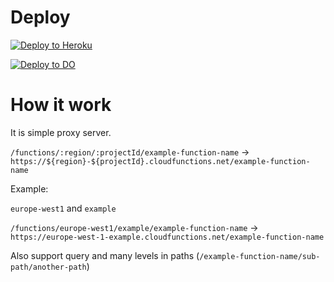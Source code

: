 # Deploy

[![Deploy to Heroku](https://www.herokucdn.com/deploy/button.svg)](https://heroku.com/deploy?template=https://github.com/adinvadim/firebase-functions-proxy-server)

[![Deploy to DO](https://www.deploytodo.com/do-btn-blue.svg)](https://cloud.digitalocean.com/apps/new?repo=https://github.com/adinvadim/firebase-functions-proxy-server/tree/master)



# How it work

It is simple proxy server.

`/functions/:region/:projectId/example-function-name` -> `https://${region}-${projectId}.cloudfunctions.net/example-function-name`

Example:

`europe-west1` and `example`

`/functions/europe-west1/example/example-function-name` -> `https://europe-west-1-example.cloudfunctions.net/example-function-name`

Also support query and many levels in paths (`/example-function-name/sub-path/another-path`)
